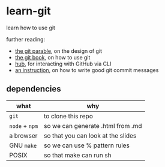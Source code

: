 # learn-git

learn how to use git

further reading:

- [the git parable][parable], on the design of git
- [the git book][book], on how to use git
- [hub][hub], for interacting with GitHub via CLI
- [an instruction][good commit msg], on how to write good git commit messages

[parable]: http://tom.preston-werner.com/2009/05/19/the-git-parable.html
[book]: https://git-scm.com/book/en/v2
[hub]: https://hub.github.com
[good commit msg]: https://chris.beams.io/posts/git-commit/

## dependencies

| what           | why                                |
|----------------|------------------------------------|
| `git`          | to clone this repo                 |
| `node` + `npm` | so we can generate .html from .md  |
| a browser      | so that you can look at the slides |
| GNU `make`     | so we can use % pattern rules      |
| POSIX          | so that make can run sh            |
